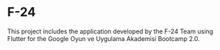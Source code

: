 # F-24
This project includes the application developed by the F-24 Team using Flutter for the Google Oyun ve Uygulama Akademisi Bootcamp 2.0.
